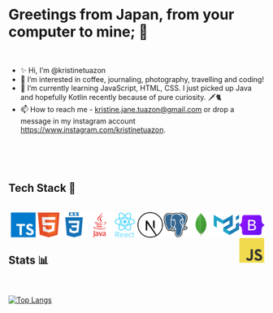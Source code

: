 <br />


  # Greetings from Japan, from your computer to mine; 🍡

<br />

- ✨ Hi, I’m @kristinetuazon 
- 👀 I’m interested in coffee, journaling, photography, travelling and coding!
- 🌱 I’m currently learning JavaScript, HTML, CSS. I just picked up Java and hopefully Kotlin recently because of pure curiosity. 🗡🐈
- 📫 How to reach me - kristine.jane.tuazon@gmail.com or drop a message in my instagram account https://www.instagram.com/kristinetuazon.

<br />
<br />
<br />

## Tech Stack 🥞

<br />

<img align="right" width="50" height="50" src="https://github.com/devicons/devicon/blob/master/icons/bootstrap/bootstrap-original.svg">
<img align="right" width="50" height="50" src="https://github.com/devicons/devicon/blob/master/icons/materialui/materialui-original.svg">
<img align="right" width="50" height="50" src="https://github.com/devicons/devicon/blob/master/icons/mongodb/mongodb-original.svg">
<img align="right" width="50" height="50" src="https://raw.githubusercontent.com/devicons/devicon/1119b9f84c0290e0f0b38982099a2bd027a48bf1/icons/postgresql/postgresql-original.svg">
<img align="right" width="50" height="50" src="https://github.com/devicons/devicon/blob/master/icons/nextjs/nextjs-line.svg">
<img align="right" width="50" height="50" src="https://github.com/devicons/devicon/blob/master/icons/react/react-original-wordmark.svg">
<img align="right" width="50" height="50" src="https://github.com/devicons/devicon/blob/master/icons/java/java-plain-wordmark.svg">
<img align="right" width="50" height="50" src="https://github.com/devicons/devicon/blob/master/icons/css3/css3-plain-wordmark.svg">
<img align="right" width="50" height="50" src="https://github.com/devicons/devicon/blob/master/icons/html5/html5-original.svg">
<img align="right" width="50" height="50" src="https://raw.githubusercontent.com/devicons/devicon/1119b9f84c0290e0f0b38982099a2bd027a48bf1/icons/typescript/typescript-original.svg">
<img align="right" width="50" height="50" src="https://github.com/devicons/devicon/blob/master/icons/javascript/javascript-original.svg">


<br />
<br />
<br />

## Stats 📊
<br />

 [![Top Langs](https://github-readme-stats.vercel.app/api/top-langs/?username=kristinetuazon&langs_count=8)](https://github.com/anuraghazra/github-readme-stats)
  
